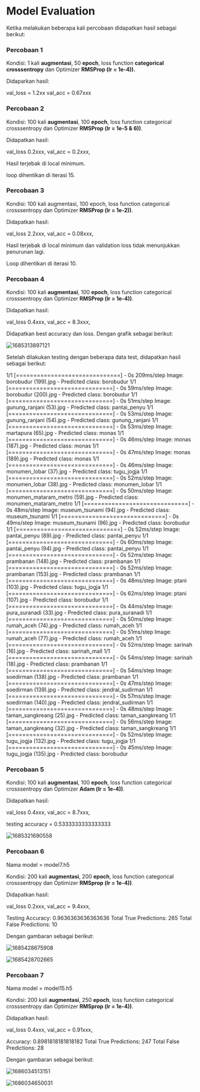 # Model Evaluation

Ketika melakukan beberapa kali percobaan didapatkan hasil sebagai berikut:

### Percobaan 1

Kondisi: 1 kali **augmentasi**, 50 **epoch**, loss function **categorical crosssentropy** dan Optimizer **RMSProp (lr = 1e-4)).**

Didaparkan hasil:

val_loss = 1.2xx	val_acc = 0.67xxx

### Percobaan 2

Kondisi: 100 kali **augmentasi**, 100 **epoch**, loss function categorical crosssentropy dan Optimizer **RMSProp (lr = 1e-5 & 6))**.

Didapatkan hasil:

val_loss 0.2xxx,	val_acc = 0.2xxx,

Hasil terjebak di local minimum.

loop dihentikan di iterasi 15.

### Percobaan 3

Kondisi: 100 kali augmentasi, 100 epoch, loss function categorical crosssentropy dan Optimizer **RMSProp (lr = 1e-2))**.

Didapatkan hasil:

val_loss 2.2xxx,	val_acc = 0.08xxx,

Hasil terjebak di local minimum dan validation loss tidak menunjukkan penurunan lagi.

Loop dihentikan di iterasi 10.

### Percobaan 4

Kondisi: 100 kali **augmentasi**, 100 **epoch**, loss function categorical crosssentropy dan Optimizer **RMSProp (lr = 1e-4))**.

Didapatkan hasil:

val_loss 0.4xxx,	val_acc = 8.3xxx,

Didapatkan best accuracy dan loss. Dengan grafik sebagai berikut:

![1685313897121](image/model_evaluatiion/1685313897121.png)

Setelah dilakukan testing dengan beberapa data test, didapatkan hasil sebagai berikut:

1/1 [==============================] - 0s 209ms/step
Image: borobudur (199).jpg - Predicted class: borobudur
1/1 [==============================] - 0s 59ms/step
Image: borobudur (200).jpg - Predicted class: borobudur
1/1 [==============================] - 0s 51ms/step
Image: gunung_ranjani (53).jpg - Predicted class: pantai_penyu
1/1 [==============================] - 0s 53ms/step
Image: gunung_ranjani (54).jpg - Predicted class: gunung_ranjani
1/1 [==============================] - 0s 53ms/step
Image: martapura (65).jpg - Predicted class: monas
1/1 [==============================] - 0s 46ms/step
Image: monas (187).jpg - Predicted class: monas
1/1 [==============================] - 0s 47ms/step
Image: monas (189).jpg - Predicted class: monas
1/1 [==============================] - 0s 46ms/step
Image: monumen_lobar (37).jpg - Predicted class: tugu_jogja
1/1 [==============================] - 0s 52ms/step
Image: monumen_lobar (38).jpg - Predicted class: monumen_lobar
1/1 [==============================] - 0s 50ms/step
Image: monumen_mataram_metro (59).jpg - Predicted class: monumen_mataram_metro
1/1 [==============================] - 0s 48ms/step
Image: museum_tsunami (94).jpg - Predicted class: museum_tsunami
1/1 [==============================] - 0s 49ms/step
Image: museum_tsunami (96).jpg - Predicted class: borobudur
1/1 [==============================] - 0s 52ms/step
Image: pantai_penyu (89).jpg - Predicted class: pantai_penyu
1/1 [==============================] - 0s 60ms/step
Image: pantai_penyu (94).jpg - Predicted class: pantai_penyu
1/1 [==============================] - 0s 52ms/step
Image: prambanan (148).jpg - Predicted class: prambanan
1/1 [==============================] - 0s 52ms/step
Image: prambanan (153).jpg - Predicted class: prambanan
1/1 [==============================] - 0s 48ms/step
Image: ptani (103).jpg - Predicted class: tugu_jogja
1/1 [==============================] - 0s 62ms/step
Image: ptani (107).jpg - Predicted class: borobudur
1/1 [==============================] - 0s 44ms/step
Image: pura_suranadi (33).jpg - Predicted class: pura_suranadi
1/1 [==============================] - 0s 50ms/step
Image: rumah_aceh (74).jpg - Predicted class: rumah_aceh
1/1 [==============================] - 0s 51ms/step
Image: rumah_aceh (77).jpg - Predicted class: rumah_aceh
1/1 [==============================] - 0s 52ms/step
Image: sarinah (16).jpg - Predicted class: sarinah_mall
1/1 [==============================] - 0s 54ms/step
Image: sarinah (18).jpg - Predicted class: prambanan
1/1 [==============================] - 0s 54ms/step
Image: soedirman (138).jpg - Predicted class: prambanan
1/1 [==============================] - 0s 47ms/step
Image: soedirman (139).jpg - Predicted class: jendral_sudirman
1/1 [==============================] - 0s 57ms/step
Image: soedirman (140).jpg - Predicted class: jendral_sudirman
1/1 [==============================] - 0s 48ms/step
Image: taman_sangkreang (25).jpg - Predicted class: taman_sangkreang
1/1 [==============================] - 0s 56ms/step
Image: taman_sangkreang (32).jpg - Predicted class: taman_sangkreang
1/1 [==============================] - 0s 52ms/step
Image: tugu_jogja (132).jpg - Predicted class: tugu_jogja
1/1 [==============================] - 0s 45ms/step
Image: tugu_jogja (135).jpg - Predicted class: borobudur

### Percobaan 5

Kondisi: 100 kali **augmentasi**, 100 **epoch**, loss function categorical crosssentropy dan Optimizer **Adam (lr = 1e-4))**.

Didapatkan hasil:

val_loss 0.4xxx,	val_acc = 8.7xxx,

testing accuracy = 0.5333333333333333

![1685321690558](image/model_evaluatiion/1685321690558.png)

### Percobaan 6

Nama model = model7.h5

Kondisi: 200 kali **augmentasi**, 200 **epoch**, loss function categorical crosssentropy dan Optimizer **RMSprop (lr = 1e-4))**.

Didapatkan hasil:

val_loss 0.2xxx,	val_acc = 9.4xxx,

Testing Accuracy:  0.9636363636363636
Total True Predictions:  265
Total False Predictions:  10

Dengan gambaran sebagai berikut:

![1685428675908](image/model_evaluatiion/1685428675908.png)

![1685428702665](image/model_evaluatiion/1685428702665.png)


### Percobaan 7

Nama model = model15.h5

Kondisi: 200 kali **augmentasi**, 250 **epoch**, loss function categorical crosssentropy dan Optimizer **RMSprop (lr = 1e-4))**.

Didapatkan hasil:

val_loss 0.4xxx,	val_acc = 0.91xxx,

Accuracy:  0.8981818181818182
Total True Predictions:  247
Total False Predictions:  28

Dengan gambaran sebagai berikut:

![1686034513151](image/model_evaluatiion/1686034513151.png)

![1686034650031](image/model_evaluatiion/1686034650031.png)
